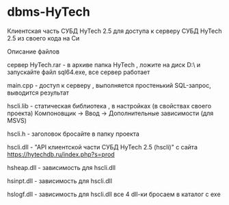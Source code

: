 # dbms-HyTech
 Клиентская часть СУБД HyTech 2.5
для доступа к серверу СУБД HyTech 2.5 из своего кода на Си

Описание файлов 

сервер HyTech.rar -  в архиве папка HyTech ,  ложите на диск D:\  и запускайте файл sql64.exe, все сервер работает

main.cpp          - доступ к серверу , выполняется простенький SQL-запрос, выводится результат

hscli.lib         - статическая библиотека , в настройках (в свойствах своего проекта) Компоновщик -> Ввод -> Дополнительные зависимости (для MSVS)

hscli.h		        - заголовок бросайте в папку проекта

hscli.dll	        - "API клиентской части СУБД HyTech 2.5 (hscli)"  с сайта https://hytechdb.ru/index.php?s=prod

hsheap.dll	      - зависимость для hscli.dll

hsinpt.dll	      - зависимость для hscli.dll

hslogf.dll	      - зависимость для hscli.dll все 4 dll-ки бросаем в каталог с exe
	 
 
